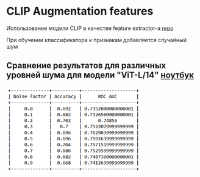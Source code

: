 # CLIP Augmentation features

Использование модели CLIP в качестве feature extractor-a [repo](https://github.com/openai/CLIP)

При обучении классификатора к признакам добавляется случайный шум

## Сравнение результатов для различных уровней шума для модели "ViT-L/14" [ноутбук](clip_compare_augment.ipynb)

<picture><img src="images/clip_noise.png"  width="70%" height="70%"></picture>
